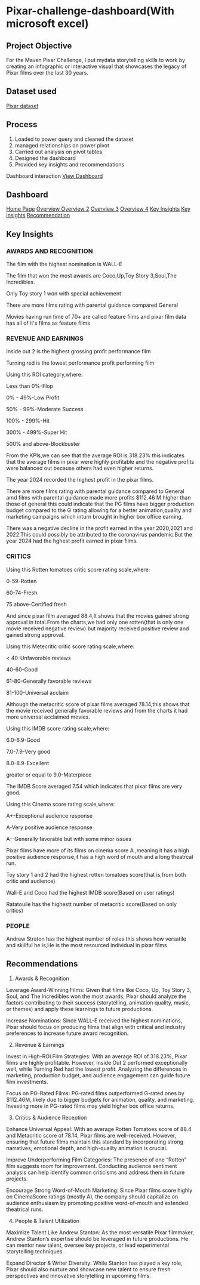 # Pixar-challenge-dashboard(With microsoft excel)
## Project Objective
For the Maven Pixar Challenge, I put mydata storytelling skills to work by creating an infographic or interactive visual that showcases the legacy of Pixar films over the last 30 years.

## Dataset used
<a href= "https://maven-datasets.s3.us-east-1.amazonaws.com/Pixar+Films/Pixar+Films.zip">Pixar dataset</a>

## Process
1. Loaded to power query and cleaned the dataset
2. managed relationships on power pivot
3. Carried out analysis on pivot tables
4. Designed the dashboard
5. Provided key insights and recommendations

Dashboard interaction <a href= "https://github.com/Me1rem/Pixar-challenge-dashboard/blob/main/Maven%20challenge(Pixar%20dataset)">View Dashboard</a>
## Dashboard 
<a href="https://github.com/Me1rem/Pixar-challenge-dashboard/blob/main/Screenshot%202025-03-28%20143249.png">Home Page</a>
<a href="https://github.com/Me1rem/Pixar-challenge-dashboard/blob/main/Screenshot%202025-03-28%20143324.png">Overview </a>
<a href="https://github.com/Me1rem/Pixar-challenge-dashboard/blob/main/Screenshot%202025-03-28%20143355.png">Overview 2</a>
<a href="https://github.com/Me1rem/Pixar-challenge-dashboard/blob/main/Screenshot%202025-03-28%20143606.png">Overview 3</a>
<a href="https://github.com/Me1rem/Pixar-challenge-dashboard/blob/main/Screenshot%202025-03-28%20143707.png">Overview 4</a>
<a href="https://github.com/Me1rem/Pixar-challenge-dashboard/blob/main/Screenshot%202025-03-28%20170849.png">Key Insights</a>
<a href="https://github.com/Me1rem/Pixar-challenge-dashboard/blob/main/Screenshot%202025-03-28%20170625.png">Key insights</a>
<a href="https://github.com/Me1rem/Pixar-challenge-dashboard/blob/main/Screenshot%202025-03-28%20144048.png">Recommendation</a>

## Key Insights
### AWARDS AND RECOGNITION

The film with the highest nomination is WALL-E

The film that won the most awards are Coco,Up,Toy Story 3,Soul,The Incredibles.

Only Toy story 1 won with special achievement

There are more films rating  with parental guidance compared General

Movies having run time of 70+ are called feature films and pixar film data has all of it's films as feature films
   
### REVENUE AND EARNINGS

Inside out 2 is the highest grossing profit performance film

Turning red is the lowest performance profit performing film

Using this ROI category,where:

Less than 0%-Flop

0% - 49%-Low Profit

50% - 99%-Moderate Success

100% - 299%-Hit 

300% - 499%-Super Hit

500% and above-Blockbuster

From the KPIs,we can see that the average ROI is 318.23% this indicates that the average films in pixar were highly profitable and the negative profits were balanced out because others had even higher returns.

The year 2024 recorded the highest profit in the pixar films.

There are more films rating  with parental guidance compared to General amd films with parental guidance made more profits $112.46 M hIgher than those of general this could indicate that the PG films have bigger production budget  compared to the G rating  allowing for a better animation,quality and marketing campaigns which inturn brought in higher box office earning.

There was a negative decline in the profit earned in the year 2020,2021 and 2022.This could possibly be attributed to the coronavirus pandemic.But the year 2024 had the hghest profit earned in pixar films.

### CRITICS

Using this Rotten tomatoes critic score rating scale,where:

0-59-Rotten

60-74-Fresh

75 above-Certified fresh
   
And since pixar film averaged 88.4,It shows that the movies gained strong approval in total.From the charts,we had only one rotten(that is only one movie received negative review) but majority received positive review and gained strong approval.

Using this Metecritic critic score rating scale,where:

< 40-Unfavorable reviews

40-60-Good

61-80-Generally favorable reviews

81-100-Universal acclaim

Although the metacritic score of pixar films averaged  78.14,this shows that the movie received generally favorable reviews and from the charts it had more universal acclaimed movies.

Using this IMDB score rating scale,where:

6.0-6.9-Good

7.0-7.9-Very good

8.0-8.9-Excellent

greater or equal to 9.0-Materpiece

The IMDB Score averaged 7.54 which indicates that pixar films are very good.

Using this Cinema score rating scale,where:

A+-Exceptional audience response

A-Very positive audience response

A--Generally favorable but with some minor issues

Pixar films have more of its films on cinema score A ,meaning it has a high positive audience response,it has a high word of mouth and a long theatrcal run.

Toy story 1 and 2 had the highest rotten tomatoes score(that is,from both critic and audience)

Wall-E and Coco had the highest IMDB score(Based on user ratings)

Ratatouile has the highestt number of metacritic score(Based on only critics)

### PEOPLE

Andrew Straton has the highest number of roles this shows how versatile and skillful he is,He is the most resourced individual in pixar films

## Recommendations
1. Awards & Recognition

Leverage Award-Winning Films: Given that films like Coco, Up, Toy Story 3, Soul, and The Incredibles won the most awards, Pixar should analyze the factors contributing to their success (storytelling, animation quality, music, or themes) and apply these learnings to future productions.

Increase Nominations: Since WALL-E received the highest nominations, Pixar should focus on producing films that align with critical and industry preferences to increase future award recognition.

2. Revenue & Earnings
   
Invest in High-ROI Film Strategies: With an average ROI of 318.23%, Pixar films are highly profitable. However, Inside Out 2 performed exceptionally well, while Turning Red had the lowest profit. Analyzing the differences in marketing, production budget, and audience engagement can guide future film investments.

Focus on PG-Rated Films: PG-rated films outperformed G-rated ones by $112.46M, likely due to bigger budgets for animation, quality, and marketing. Investing more in PG-rated films may yield higher box office returns.

3. Critics & Audience Reception

Enhance Universal Appeal: With an average Rotten Tomatoes score of 88.4 and Metacritic score of 78.14, Pixar films are well-received. However, ensuring that future films maintain this standard by incorporating strong narratives, emotional depth, and high-quality animation is crucial.

Improve Underperforming Film Categories: The presence of one “Rotten” film suggests room for improvement. Conducting audience sentiment analysis can help identify common criticisms and address them in future projects.

Encourage Strong Word-of-Mouth Marketing: Since Pixar films score highly on CinemaScore ratings (mostly A), the company should capitalize on audience enthusiasm by promoting positive word-of-mouth and extended theatrical runs.

4. People & Talent Utilization
   
Maximize Talent Like Andrew Stanton: As the most versatile Pixar filmmaker, Andrew Stanton’s expertise should be leveraged in future productions. He can mentor new talent, oversee key projects, or lead experimental storytelling techniques.

Expand Director & Writer Diversity: While Stanton has played a key role, Pixar should also nurture and showcase new talent to ensure fresh perspectives and innovative storytelling in upcoming films.
   







